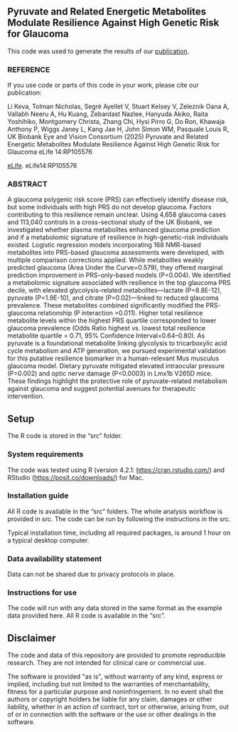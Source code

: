 ## Pyruvate and Related Energetic Metabolites Modulate Resilience Against High Genetic Risk for Glaucoma

This code was used to generate the results of our [publication](https://elifesciences.org/articles/105576). 

### REFERENCE
If you use code or parts of this code in your work, please cite our publication:

Li Keva, Tolman Nicholas, Segrè Ayellet V, Stuart Kelsey V, Zeleznik Oana A, Vallabh Neeru A, Hu Kuang, Zebardast Nazlee, Hanyuda Akiko, Raita Yoshihiko, Montgomery Christa, Zhang Chi, Hysi Pirro G, Do Ron, Khawaja Anthony P, Wiggs Janey L, Kang Jae H, John Simon WM, Pasquale Louis R, UK Biobank Eye and Vision Consortium  (2025) Pyruvate and Related Energetic Metabolites Modulate Resilience Against High Genetic Risk for Glaucoma eLife 14:RP105576

[eLife](https://elifesciences.org/articles/105576). eLife14:RP105576

### ABSTRACT

A glaucoma polygenic risk score (PRS) can effectively identify disease risk, but some
individuals with high PRS do not develop glaucoma. Factors contributing to this resilience
remain unclear. Using 4,658 glaucoma cases and 113,040 controls in a cross-sectional study of
the UK Biobank, we investigated whether plasma metabolites enhanced glaucoma prediction and
if a metabolomic signature of resilience in high-genetic-risk individuals existed. Logistic
regression models incorporating 168 NMR-based metabolites into PRS-based glaucoma
assessments were developed, with multiple comparison corrections applied. While metabolites
weakly predicted glaucoma (Area Under the Curve=0.579), they offered marginal prediction
improvement in PRS-only-based models (P=0.004). We identified a metabolomic signature
associated with resilience in the top glaucoma PRS decile, with elevated glycolysis-related
metabolites—lactate (P=8.8E-12), pyruvate (P=1.9E-10), and citrate (P=0.02)—linked to
reduced glaucoma prevalence. These metabolites combined significantly modified the PRS-
glaucoma relationship (P interaction =0.011). Higher total resilience metabolite levels within the
highest PRS quartile corresponded to lower glaucoma prevalence (Odds Ratio highest vs. lowest total resilience
metabolite quartile = 0.71, 95% Confidence Interval=0.64–0.80). As pyruvate is a foundational metabolite
linking glycolysis to tricarboxylic acid cycle metabolism and ATP generation, we pursued
experimental validation for this putative resilience biomarker in a human-relevant Mus musculus
glaucoma model. Dietary pyruvate mitigated elevated intraocular pressure (P=0.002) and optic
nerve damage (P&lt;0.0003) in Lmx1b V265D mice. These findings highlight the protective role of
pyruvate-related metabolism against glaucoma and suggest potential avenues for therapeutic
intervention.

## Setup

The R code is stored in the “src” folder. 

### System requirements

The code was tested using R (version 4.2.1: https://cran.rstudio.com/) and 
RStudio (https://posit.co/downloads/) for Mac. 

### Installation guide

All R code is available in the “src” folders. The whole analysis workflow is provided in 
src. The code can be run by following the instructions in the src.

Typical installation time, including all required packages, is around 1 hour on a typical 
desktop computer.

### Data availability statement

Data can not be shared due to privacy protocols in place.

### Instructions for use

The code will run with any data stored in the same format as the example data provided here. All R code is available in the “src”.

## Disclaimer

The code and data of this repository are provided to promote reproducible research. They are not intended for clinical care or commercial use.

The software is provided "as is", without warranty of any kind, express or implied, including but not limited to the warranties of merchantability, fitness for a particular purpose and noninfringement. In no event shall the authors or copyright holders be liable for any claim, damages or other liability, whether in an action of contract, tort or otherwise, arising from, out of or in connection with the software or the use or other dealings in the software.

